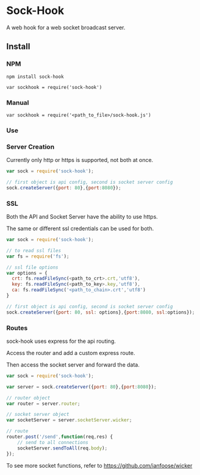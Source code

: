 # Sock-Hook
A web hook for a web socket broadcast server.

## Install

### NPM

```npm install sock-hook```  

```var sockhook = require('sock-hook')```

### Manual

 ```var sockhook = require('<path_to_file>/sock-hook.js')```
 
 
### Use
 
### Server Creation

Currently only http or https is supported, not both at once.

```js
var sock = require('sock-hook');

// first object is api config, second is socket server config
sock.createServer({port: 80},{port:8080});

```

### SSL

Both the API and Socket Server have the ability to use https.  

The same or different ssl credentials can be used for both.

```js
var sock = require('sock-hook');

// to read ssl files
var fs = require('fs');

// ssl file options
var options = {
  crt: fs.readFileSync(<path_to_crt>.crt,'utf8'),
  key: fs.readFileSync(<path_to_key>.key,'utf8'),
  ca: fs.readFileSync('<path_to_chain>.crt','utf8')
}

// first object is api config, second is socket server config
sock.createServer({port: 80, ssl: options},{port:8080, ssl:options});
```

### Routes

sock-hook uses express for the api routing.

Access the router and add a custom express route.

Then access the socket server and forward the data.

```js
var sock = require('sock-hook');

var server = sock.createServer({port: 80},{port:8080});

// router object
var router = server.router;

// socket server object
var socketServer = server.socketServer.wicker;

// route
router.post('/send',function(req,res) {
	// send to all connections
	socketServer.sendToAll(req.body);
});
```

To see more socket functions, refer to https://github.com/ianfoose/wicker
